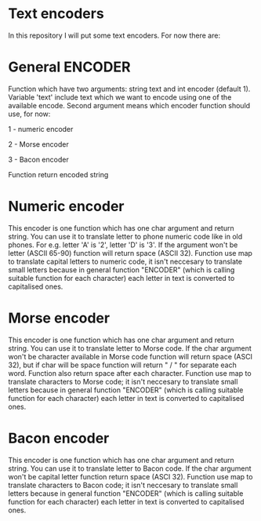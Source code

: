 # Text encoders

In this repository I will put some text encoders. For now there are:

# General ENCODER
Function which have two arguments: string text and int encoder (default 1). Variable 'text' include text which we want to encode using one of the available encode. Second argument means which encoder function should use, for now: 

1 - numeric encoder

2 - Morse encoder

3 - Bacon encoder

Function return encoded string

# Numeric encoder
This encoder is one function which has one char argument and return string. You can use it to translate letter to phone numeric code like in old phones. For e.g. letter 'A' is '2', letter 'D' is '3'. If the argument won't be letter (ASCII 65-90) function will return space (ASCII 32). Function use map to translate capital letters to numeric code, it isn't neccesary to translate small letters because in general function "ENCODER" (which is calling suitable function for each character) each letter in text is converted to capitalised ones.

# Morse encoder
This encoder is one function which has one char argument and return string. You can use it to translate letter to Morse code. If the char argument won't be character available in Morse code function will return space (ASCI 32), but if char will be space function will return " / " for separate each word. Function also return space after each character.
Function use map to translate characters to Morse code; it isn't neccesary to translate small letters because in general function "ENCODER" (which is calling suitable function for each character) each letter in text is converted to capitalised ones.

# Bacon encoder
This encoder is one function which has one char argument and return string. You can use it to translate letter to Bacon code. If the char argument won't be capital letter function return space (ASCI 32). Function use map to translate characters to Bacon code; it isn't neccesary to translate small letters because in general function "ENCODER" (which is calling suitable function for each character) each letter in text is converted to capitalised ones.
